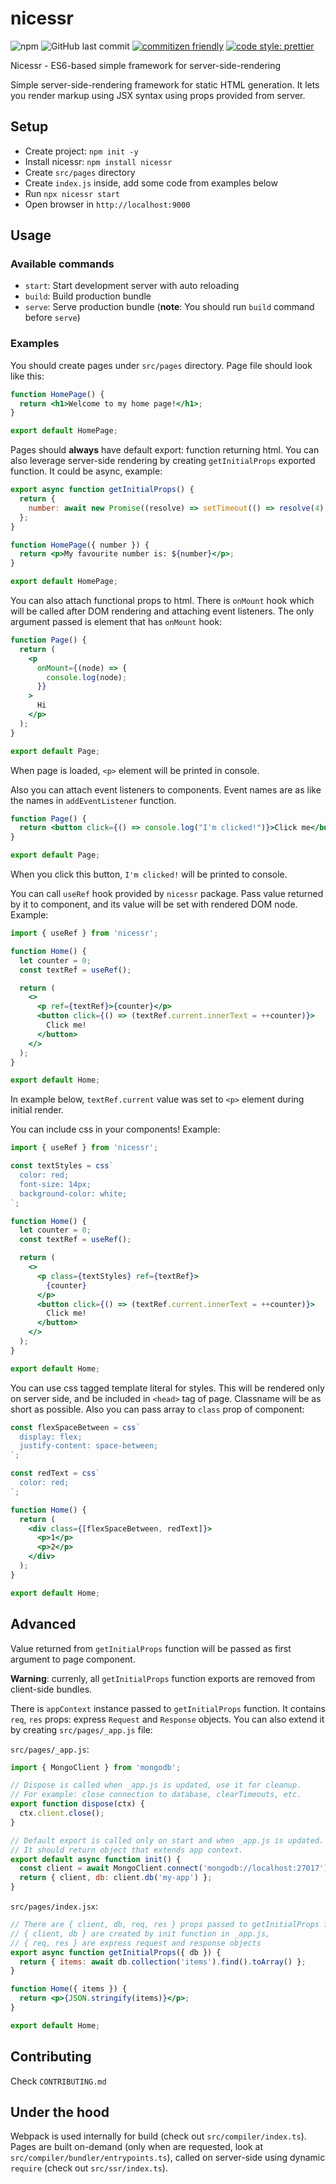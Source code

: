 # nicessr

![npm](https://img.shields.io/npm/v/nicessr)
![GitHub last commit](https://img.shields.io/github/last-commit/zolbooo/nicessr)
[![commitizen friendly](https://img.shields.io/badge/commitizen-friendly-brightgreen.svg)](http://commitizen.github.io/cz-cli/)
[![code style: prettier](https://img.shields.io/badge/code_style-prettier-ff69b4.svg)](https://github.com/prettier/prettier)

Nicessr - ES6-based simple framework for server-side-rendering

Simple server-side-rendering framework for static HTML generation. It lets you render markup using JSX syntax using props provided from server.

## Setup

- Create project: `npm init -y`
- Install nicessr: `npm install nicessr`
- Create `src/pages` directory
- Create `index.js` inside, add some code from examples below
- Run `npx nicessr start`
- Open browser in `http://localhost:9000`

## Usage

### Available commands

- `start`: Start development server with auto reloading
- `build`: Build production bundle
- `serve`: Serve production bundle (**note**: You should run `build` command before `serve`)

### Examples

You should create pages under `src/pages` directory. Page file should look like this:

```jsx
function HomePage() {
  return <h1>Welcome to my home page!</h1>;
}

export default HomePage;
```

Pages should **always** have default export: function returning html. You can also leverage server-side rendering by creating `getInitialProps` exported function. It could be async, example:

```jsx
export async function getInitialProps() {
  return {
    number: await new Promise((resolve) => setTimeout(() => resolve(4), 1000)),
  };
}

function HomePage({ number }) {
  return <p>My favourite number is: ${number}</p>;
}

export default HomePage;
```

You can also attach functional props to html. There is `onMount` hook which will be called after DOM rendering and attaching event listeners. The only argument passed is element that has `onMount` hook:

```jsx
function Page() {
  return (
    <p
      onMount={(node) => {
        console.log(node);
      }}
    >
      Hi
    </p>
  );
}

export default Page;
```

When page is loaded, `<p>` element will be printed in console.

Also you can attach event listeners to components. Event names are as like the names in `addEventListener` function.

```jsx
function Page() {
  return <button click={() => console.log("I'm clicked!")}>Click me</button>;
}

export default Page;
```

When you click this button, `I'm clicked!` will be printed to console.

You can call `useRef` hook provided by `nicessr` package. Pass value returned by it to component, and its value will be set with rendered DOM node. Example:

```jsx
import { useRef } from 'nicessr';

function Home() {
  let counter = 0;
  const textRef = useRef();

  return (
    <>
      <p ref={textRef}>{counter}</p>
      <button click={() => (textRef.current.innerText = ++counter)}>
        Click me!
      </button>
    </>
  );
}

export default Home;
```

In example below, `textRef.current` value was set to `<p>` element during initial render.

You can include css in your components! Example:

```jsx
import { useRef } from 'nicessr';

const textStyles = css`
  color: red;
  font-size: 14px;
  background-color: white;
`;

function Home() {
  let counter = 0;
  const textRef = useRef();

  return (
    <>
      <p class={textStyles} ref={textRef}>
        {counter}
      </p>
      <button click={() => (textRef.current.innerText = ++counter)}>
        Click me!
      </button>
    </>
  );
}

export default Home;
```

You can use css tagged template literal for styles. This will be rendered only on server side, and be included in `<head>` tag of page. Classname will be as short as possible. Also you can pass array to `class` prop of component:

```jsx
const flexSpaceBetween = css`
  display: flex;
  justify-content: space-between;
`;

const redText = css`
  color: red;
`;

function Home() {
  return (
    <div class={[flexSpaceBetween, redText]}>
      <p>1</p>
      <p>2</p>
    </div>
  );
}

export default Home;
```

## Advanced

Value returned from `getInitialProps` function will be passed as first argument to page component.

**Warning**: currenly, all `getInitialProps` function exports are removed from client-side bundles.

There is `appContext` instance passed to `getInitialProps` function. It contains `req`, `res` props:
express `Request` and `Response` objects. You can also extend it by creating `src/pages/_app.js` file:

`src/pages/_app.js`:

```jsx
import { MongoClient } from 'mongodb';

// Dispose is called when _app.js is updated, use it for cleanup.
// For example: close connection to database, clearTimeouts, etc.
export function dispose(ctx) {
  ctx.client.close();
}

// Default export is called only on start and when _app.js is updated.
// It should return object that extends app context.
export default async function init() {
  const client = await MongoClient.connect('mongodb://localhost:27017');
  return { client, db: client.db('my-app') };
}
```

`src/pages/index.jsx`:

```jsx
// There are { client, db, req, res } props passed to getInitialProps function.
// { client, db } are created by init function in _app.js,
// { req, res } are express request and response objects
export async function getInitialProps({ db }) {
  return { items: await db.collection('items').find().toArray() };
}

function Home({ items }) {
  return <p>{JSON.stringify(items)}</p>;
}

export default Home;
```

## Contributing

Check `CONTRIBUTING.md`

## Under the hood

Webpack is used internally for build (check out `src/compiler/index.ts`). Pages are built on-demand (only when are requested, look at `src/compiler/bundler/entrypoints.ts`), called on server-side using dynamic `require` (check out `src/ssr/index.ts`).

